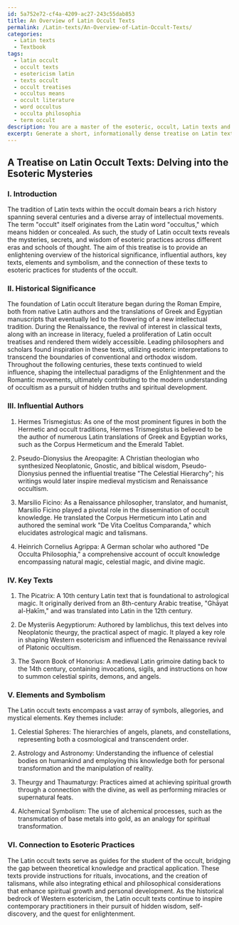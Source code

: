 ```yaml
---
id: 5a752e72-cf4a-4209-ac27-243c55dab853
title: An Overview of Latin Occult Texts
permalink: /Latin-texts/An-Overview-of-Latin-Occult-Texts/
categories:
  - Latin texts
  - Textbook
tags:
  - latin occult
  - occult texts
  - esotericism latin
  - texts occult
  - occult treatises
  - occultus means
  - occult literature
  - word occultus
  - occulta philosophia
  - term occult
description: You are a master of the esoteric, occult, Latin texts and education, you have written many textbooks on the subject in ways that provide students with rich and deep understanding of the subject. You are being asked to write textbook-like sections on a topic and you do it with full context, explainability, and reliability in accuracy to the true facts of the topic at hand, in a textbook style that a student would easily be able to learn from, in a rich, engaging, and contextual way. Always include relevant context (such as formulas and history), related concepts, and in a way that someone can gain deep insights from.
excerpt: Generate a short, informationally dense treatise on Latin texts within the occult domain, focusing on their historical significance, influential authors, key texts, elements and symbolism, and their connection to esoteric practices, in order to provide an insightful learning experience for students of the occult.
---
```


## A Treatise on Latin Occult Texts: Delving into the Esoteric Mysteries

### I. Introduction

The tradition of Latin texts within the occult domain bears a rich history spanning several centuries and a diverse array of intellectual movements. The term "occult" itself originates from the Latin word "occultus," which means hidden or concealed. As such, the study of Latin occult texts reveals the mysteries, secrets, and wisdom of esoteric practices across different eras and schools of thought. The aim of this treatise is to provide an enlightening overview of the historical significance, influential authors, key texts, elements and symbolism, and the connection of these texts to esoteric practices for students of the occult.

### II. Historical Significance

The foundation of Latin occult literature began during the Roman Empire, both from native Latin authors and the translations of Greek and Egyptian manuscripts that eventually led to the flowering of a new intellectual tradition. During the Renaissance, the revival of interest in classical texts, along with an increase in literacy, fueled a proliferation of Latin occult treatises and rendered them widely accessible. Leading philosophers and scholars found inspiration in these texts, utilizing esoteric interpretations to transcend the boundaries of conventional and orthodox wisdom. Throughout the following centuries, these texts continued to wield influence, shaping the intellectual paradigms of the Enlightenment and the Romantic movements, ultimately contributing to the modern understanding of occultism as a pursuit of hidden truths and spiritual development.

### III. Influential Authors

1. Hermes Trismegistus: As one of the most prominent figures in both the Hermetic and occult traditions, Hermes Trismegistus is believed to be the author of numerous Latin translations of Greek and Egyptian works, such as the Corpus Hermeticum and the Emerald Tablet. 

2. Pseudo-Dionysius the Areopagite: A Christian theologian who synthesized Neoplatonic, Gnostic, and biblical wisdom, Pseudo-Dionysius penned the influential treatise "The Celestial Hierarchy"; his writings would later inspire medieval mysticism and Renaissance occultism.

3. Marsilio Ficino: As a Renaissance philosopher, translator, and humanist, Marsilio Ficino played a pivotal role in the dissemination of occult knowledge. He translated the Corpus Hermeticum into Latin and authored the seminal work "De Vita Coelitus Comparanda," which elucidates astrological magic and talismans.

4. Heinrich Cornelius Agrippa: A German scholar who authored "De Occulta Philosophia," a comprehensive account of occult knowledge encompassing natural magic, celestial magic, and divine magic.

### IV. Key Texts

1. The Picatrix: A 10th century Latin text that is foundational to astrological magic. It originally derived from an 8th-century Arabic treatise, "Ghāyat al-Ḥakīm," and was translated into Latin in the 12th century.

2. De Mysteriis Aegyptiorum: Authored by Iamblichus, this text delves into Neoplatonic theurgy, the practical aspect of magic. It played a key role in shaping Western esotericism and influenced the Renaissance revival of Platonic occultism.

3. The Sworn Book of Honorius: A medieval Latin grimoire dating back to the 14th century, containing invocations, sigils, and instructions on how to summon celestial spirits, demons, and angels.

### V. Elements and Symbolism

The Latin occult texts encompass a vast array of symbols, allegories, and mystical elements. Key themes include:

1. Celestial Spheres: The hierarchies of angels, planets, and constellations, representing both a cosmological and transcendent order.

2. Astrology and Astronomy: Understanding the influence of celestial bodies on humankind and employing this knowledge both for personal transformation and the manipulation of reality.

3. Theurgy and Thaumaturgy: Practices aimed at achieving spiritual growth through a connection with the divine, as well as performing miracles or supernatural feats.

4. Alchemical Symbolism: The use of alchemical processes, such as the transmutation of base metals into gold, as an analogy for spiritual transformation.

### VI. Connection to Esoteric Practices

The Latin occult texts serve as guides for the student of the occult, bridging the gap between theoretical knowledge and practical application. These texts provide instructions for rituals, invocations, and the creation of talismans, while also integrating ethical and philosophical considerations that enhance spiritual growth and personal development. As the historical bedrock of Western esotericism, the Latin occult texts continue to inspire contemporary practitioners in their pursuit of hidden wisdom, self-discovery, and the quest for enlightenment.
